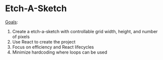 # Etch-A-Sketch

<ins>Goals</ins>:

1. Create a etch-a-sketch with controllable grid width, height, and number of pixels
2. Use React to create the project
3. Focus on efficiency and React lifecycles
4. Minimize hardcoding where loops can be used

